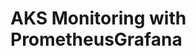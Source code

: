 # AKS Monitoring with PrometheusGrafana                                                                                                                                                                                                                                                                                                                                                                                                                                                                             
